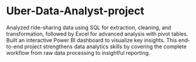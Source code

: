 # Uber-Data-Analyst-project
Analyzed ride-sharing data using SQL for extraction, cleaning, and transformation, followed by Excel for advanced analysis with pivot tables. Built an interactive Power BI dashboard to visualize key insights. This end-to-end project strengthens data analytics skills by covering the complete workflow from raw data processing to insightful reporting.
